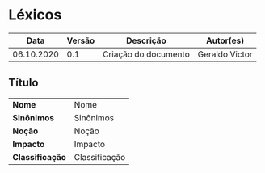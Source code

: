 # Léxicos
<table class="table table-striped">
    <thead>
        <th>Data</th> 
        <th>Versão </th> 
        <th>Descrição</th> 
        <th>Autor(es)</th>
    </thead>
    <tbody>
        <tr>
            <td> 06.10.2020 </td>
            <td>  0.1   </td>
            <td> Criação do documento</td>
            <td> Geraldo Victor </td>
        </tr>
    </tbody>
</table>

## Título

<table class="table table-striped">
    <tr>
        <td>
            <b>Nome</b>
        </td>
        <td>
            Nome
        </td>
    </tr>
    <tr>
        <td>
            <b>Sinônimos</b>
        </td>
        <td>
            Sinônimos
        </td>
    </tr>
    <tr>
        <td>
            <b>Noção</b>
        </td>
        <td>
            Noção
        </td>
    </tr>
    <tr>
        <td>
            <b>Impacto</b>
        </td>
        <td>
            Impacto
        </td>
    </tr>
    <tr>
        <td>
            <b>Classificação</b>
        </td>
        <td>
            Classificação
        </td>
    </tr>
</table>